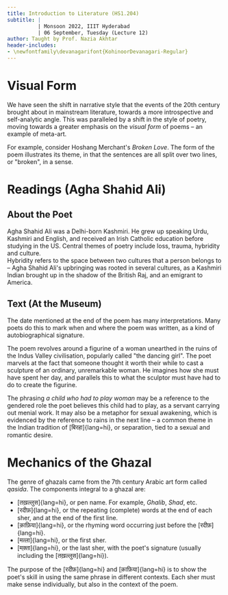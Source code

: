 ```yaml
---
title: Introduction to Literature (HS1.204)
subtitle: |
          | Monsoon 2022, IIIT Hyderabad
          | 06 September, Tuesday (Lecture 12)
author: Taught by Prof. Nazia Akhtar
header-includes:
- \newfontfamily\devanagarifont{KohinoorDevanagari-Regular}
---
```


# Visual Form
We have seen the shift in narrative style that the events of the 20th century brought about in mainstream literature, towards a more introspective and self-analytic angle. This was paralleled by a shift in the style of poetry, moving towards a greater emphasis on the *visual form* of poems – an example of meta-art.

For example, consider Hoshang Merchant's *Broken Love*. The form of the poem illustrates its theme, in that the sentences are all split over two lines, or "broken", in a sense.

# Readings (Agha Shahid Ali)
## About the Poet
Agha Shahid Ali was a Delhi-born Kashmiri. He grew up speaking Urdu, Kashmiri and English, and received an Irish Catholic education before studying in the US. Central themes of poetry include loss, trauma, hybridity and culture.  
Hybridity refers to the space between two cultures that a person belongs to – Agha Shahid Ali's upbringing was rooted in several cultures, as a Kashmiri Indian brought up in the shadow of the British Raj, and an emigrant to America.

## Text (At the Museum)
The date mentioned at the end of the poem has many interpretations. Many poets do this to mark when and where the poem was written, as a kind of autobiographical signature.

The poem revolves around a figurine of a woman unearthed in the ruins of the Indus Valley civilisation, popularly called "the dancing girl". The poet marvels at the fact that someone thought it worth their while to cast a sculpture of an ordinary, unremarkable woman. He imagines how she must have spent her day, and parallels this to what the sculptor must have had to do to create the figurine.

The phrasing *a child who had to play woman* may be a reference to the gendered role the poet believes this child had to play, as a servant carrying out menial work. It may also be a metaphor for sexual awakening, which is evidenced by the reference to rains in the next line – a common theme in the Indian tradition of [बिरहा]{lang=hi}, or separation, tied to a sexual and romantic desire.

# Mechanics of the Ghazal
The genre of ghazals came from the 7th century Arabic art form called *qasida*. The components integral to a ghazal are:

* [तख़ल्लुस]{lang=hi}, or pen name. For example, *Ghalib*, *Shad*, etc.
* [रदीफ़]{lang=hi}, or the repeating (complete) words at the end of each sher, and at the end of the first line.
* [क़ाफ़िया]{lang=hi}, or the rhyming word occurring just before the [रदीफ़]{lang=hi}.
* [मत्ला]{lang=hi}, or the first sher.
* [मक़्ता]{lang=hi}, or the last sher, with the poet's signature (usually including the [तख़ल्लुस]{lang=hi}).

The purpose of the [रदीफ़]{lang=hi} and [क़ाफ़िया]{lang=hi} is to show the poet's skill in using the same phrase in different contexts. Each sher must make sense individually, but also in the context of the poem.